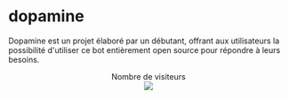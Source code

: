 # dopamine
Dopamine est un projet élaboré par un débutant, offrant aux utilisateurs la possibilité d'utiliser ce bot entièrement open source pour répondre à leurs besoins.

<p align="center"> 
  Nombre de visiteurs<br>
  <img src="https://profile-counter.glitch.me/dopyyy/count.svg" />
</p>
